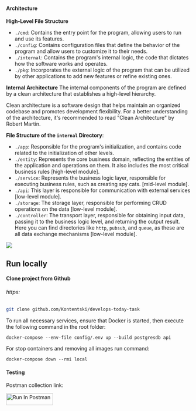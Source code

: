 #### Architecture

**High-Level File Structure**

- `./cmd`: Contains the entry point for the program, allowing users to run and use its features.
- `./config`: Contains configuration files that define the behavior of the program and allow users to customize it to their needs.
- `./internal`: Contains the program's internal logic, the code that dictates how the software works and operates.
- `./pkg`: Incorporates the external logic of the program that can be utilized by other applications to add new features or refine existing ones.

**Internal Architecture**
The internal components of the program are defined by a clean architecture that establishes a high-level hierarchy.

Clean architecture is a software design that helps maintain an organized codebase and promotes development flexibility. For a better understanding of the architecture, it's recommended to read "Clean Architecture" by Robert Martin.

**File Structure of the `internal` Directory**:

- `./app`: Responsible for the program's initialization, and contains code related to the initialization of other levels.
- `./entity`: Represents the core business domain, reflecting the entities of the application and operations on them. It also includes the most critical business rules [high-level module].
- `./service`: Represents the business logic layer, responsible for executing business rules, such as creating spy cats. [mid-level module].
- `./api`: This layer is responsible for communication with external services [low-level module].
- `./storage`: The storage layer, responsible for performing CRUD operations on the data [low-level module].
- `./controller`: The transport layer, responsible for obtaining input data, passing it to the business logic level, and returning the output result. Here you can find directories like `http`, `pubsub`, and `queue`, as these are all data exchange mechanisms [low-level module].

![](https://blog.cleancoder.com/uncle-bob/images/2012-08-13-the-clean-architecture/CleanArchitecture.jpg)

## Run locally

#### Clone project from Github

###### https:

```sh
git clone github.com/Kontentski/develops-today-task
```

To run all necessary services, ensure that Docker is started, then execute the following command in the root folder:

```
docker-compose --env-file config/.env up --build postgresdb api
```

For stop containers and removing all images run command:

```
docker-compose down --rmi local
```

#### Testing

Postman collection link:

[<img src="https://run.pstmn.io/button.svg" alt="Run In Postman" style="width: 128px; height: 32px;">](https://god.gw.postman.com/run-collection/34376513-261257ef-2adc-4811-bd15-53a14f18ffab?action=collection%2Ffork&source=rip_markdown&collection-url=entityId%3D34376513-261257ef-2adc-4811-bd15-53a14f18ffab%26entityType%3Dcollection%26workspaceId%3Dbd0d64bc-f498-4e4f-84f6-537e25d829f1)
